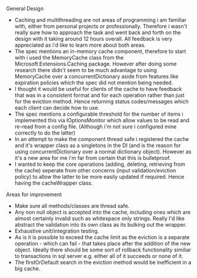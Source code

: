 General Design
- Caching and multithreading are not areas of programming i am familiar with, either from personal projects or professionally. Therefore i wasn't really sure how to approach the task and went back and forth on the design with it
  taking around 12 hours overall. All feedback is very appreciated as i'd like to learn more about both areas.
- The spec mentions an in-memory cache component, therefore to start with i used the MemoryCache class from the Microsoft.Extensions.Caching package. However after doing some research there didn't seem to be much 
  advantage to using MemoryCache over a concurrentDictionary aside from features like expiration policies which the spec did not mention being needed. 
- I thought it would be useful for clients of the cache to have feedback that was in a consistent format and for each operation rather than just for the eviction method. Hence returning status codes/messages which each client
  can decide how to use. 
- The spec mentions a configurable threshold for the number of items i implemented this via IOptionsMonitor which allow values to be read and re-read from a config file. (Although i'm not sure i configured mine correctly to do the latter) 
- In an attempt to make the component thread safe i registered the cache and it's wrapper class as a singletons in the DI (and is the reason for using concurrentDictionary over a normal dictionary object). However as it's a new
  area for me i'm far from certain that this is bulletproof.  
- I wanted to keep the core operations (adding, deleting, retrieving from the cache) seperate from other concerns (input validation/eviction policy) to allow the latter to be more easily updated if required. Hence having
  the cacheWrapper class. 

Areas for improvement
- Make sure all methods/classes are thread safe. 
- Any non null object is accepted into the cache, including ones which are almost certainly invalid such as whitespace only strings. Really I'd like abstract the validation into its own class as its bulking out the wrapper.
- Exhaustive unit/integration testing. 
- As is it is possible to exceed the cache limit as the eviction is a separate operation - which can fail - that takes place after the addition of the new object. Ideally there should be some sort of rollback functionality
  similiar to transactions in sql server e.g. either all of it succeeds or none of it. 
- The firstOrDefault search in the eviction method would be inefficient in a big cache. 